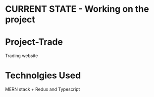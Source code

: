 # CURRENT STATE - Working on the project

# Project-Trade
Trading website
# Technolgies Used
MERN stack + Redux and Typescript
